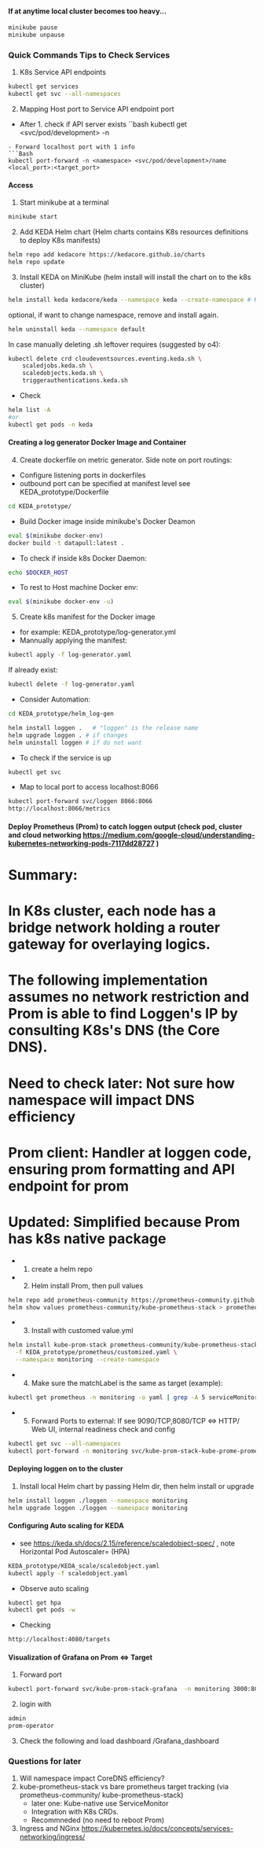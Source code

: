 #### If at anytime local cluster becomes too heavy... 

```bash
minikube pause
minikube unpause
```

### Quick Commands Tips to Check Services ###

1. K8s Service API endpoints
```Bash
kubectl get services
kubectl get svc --all-namespaces

```

2. Mapping Host port to Service API endpoint port

- After 1. check if API server exists
``bash
kubectl get <svc/pod/development> -n <namespace>
```
- Forward localhost port with 1 info
```Bash
kubectl port-forward -n <namespace> <svc/pod/development>/name <local_port>:<target_port>  

```

#### Access 

1. Start minikube at a terminal
```bash 
minikube start
```

2. Add KEDA Helm chart  (Helm charts contains K8s resources definitions to deploy K8s manifests)

```bash
helm repo add kedacore https://kedacore.github.io/charts
helm repo update
```

3. Install KEDA on MiniKube (helm install will install the chart on to the k8s cluster)
```bash
helm install keda kedacore/keda --namespace keda --create-namespace # KEDA can be namespaced, thought the CRDs it controll remain unaffected.
```
optional, if want to change namespace, remove and install again.
```bash
helm uninstall keda --namespace default
```
In case manually deleting .sh leftover requires (suggested by o4):
```bash
kubectl delete crd cloudeventsources.eventing.keda.sh \
    scaledjobs.keda.sh \
    scaledobjects.keda.sh \
    triggerauthentications.keda.sh
```

- Check
```bash
helm list -A
#or 
kubectl get pods -n keda

```

#### Creating a log generator Docker Image and Container 

4. Create dockerfile on metric generator. 
Side note on port routings:
- Configure listening ports in dockerfiles 
- outbound port can be specified at manifest level 
see KEDA_prototype/Dockerfile 

```bash 
cd KEDA_prototype/
```
- Build Docker image inside minikube's Docker Deamon

```bash
eval $(minikube docker-env)  
docker build -t datapull:latest .
```

- To check if inside k8s Docker Daemon:
```bash
echo $DOCKER_HOST
```

- To rest to Host machine Docker env:
```bash
eval $(minikube docker-env -u)
```

5. Create k8s manifest for the Docker image 
- for example:
KEDA_prototype/log-generator.yml 
- Mannually applying the manifest:
```bash
kubectl apply -f log-generator.yaml
```

If already exist:
```bash
kubectl delete -f log-generator.yaml
```
- Consider Automation: 
```bash
cd KEDA_prototype/helm_log-gen

helm install loggen .   # "loggen" is the release name
helm upgrade loggen . # if changes
helm uninstall loggen # if do not want 

```

- To check if the service is up 
```bash 
kubectl get svc
```
- Map to local port  to access localhost:8066
```bash 
kubectl port-forward svc/loggen 8066:8066
http://localhost:8066/metrics

```

#### Deploy Prometheus (Prom) to catch loggen output (check pod, cluster and cloud networking https://medium.com/google-cloud/understanding-kubernetes-networking-pods-7117dd28727 )
# Summary: 

# In K8s cluster, each node has a bridge network holding a router gateway for overlaying logics. 
# The following implementation assumes no network restriction and Prom is able to find Loggen's IP by consulting K8s's DNS (the Core DNS).
# Need to check later: Not sure how namespace will impact DNS efficiency 

# Prom client: Handler at loggen code, ensuring prom formatting and API endpoint for prom

# Updated: Simplified because Prom has k8s native package
- 1. create a helm repo 

- 2. Helm install Prom, then pull values

```bash 
helm repo add prometheus-community https://prometheus-community.github.io/helm-charts
helm show values prometheus-community/kube-prometheus-stack > prometheus/values.yaml
```
- 3. Install with customed value.yml
```bash
helm install kube-prom-stack prometheus-community/kube-prometheus-stack \
  -f KEDA_prototype/prometheus/customized.yaml \
  --namespace monitoring --create-namespace
```

- 4. Make sure the matchLabel is the same as target (example): 
```bash
kubectl get prometheus -n monitoring -o yaml | grep -A 5 serviceMonitorSelector
```
- 5. Forward Ports to external:
If see 9090/TCP,8080/TCP <=>  HTTP/ Web UI, internal readiness check and config
```bash
kubectl get svc --all-namespaces  
kubectl port-forward -n monitoring svc/kube-prom-stack-kube-prome-prometheus 9090:9090
```

#### Deploying loggen on to the cluster

1. Install local Helm chart by passing Helm dir, then helm install or upgrade

```bash 
helm install loggen ./loggen --namespace monitoring
helm upgrade loggen ./loggen --namespace monitoring

```

#### Configuring Auto scaling for KEDA

- see  https://keda.sh/docs/2.15/reference/scaledobject-spec/ , note Horizontal Pod Autoscaler= (HPA)
```bash
KEDA_prototype/KEDA_scale/scaledobject.yaml 
kubectl apply -f scaledobject.yaml
```

- Observe auto scaling

```bash
kubectl get hpa
kubectl get pods -w

```
- Checking 
```bash
http://localhost:4080/targets
```


#### Visualization of Grafana on Prom <=> Target
1. Forward port
```bash
kubectl port-forward svc/kube-prom-stack-grafana  -n monitoring 3000:80
```
2. login with 
```bash
admin 
prom-operator
```
3. Check the following and load dashboard 
/Grafana_dashboard


### Questions for later

1. Will namespace impact CoreDNS efficiency? 
2. kube-prometheus-stack vs bare prometheus target tracking (via prometheus-community/ kube-prometheus-stack)
      - later one: Kube-native use ServiceMonitor 
      - Integration with K8s CRDs. 
      - Recommneded (no need to reboot Prom)
3. Ingress and NGinx https://kubernetes.io/docs/concepts/services-networking/ingress/ 
